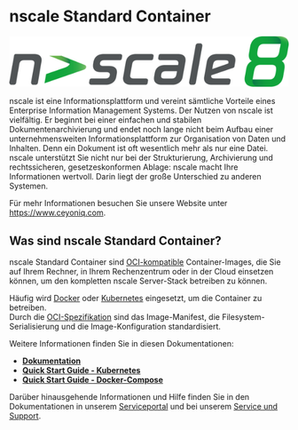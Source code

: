 # nscale Standard Container

![Ceyoniq Logo](docs/images/nscale8.png)

nscale ist eine Informationsplattform und vereint sämtliche Vorteile eines Enterprise Information Management Systems. Der Nutzen von nscale ist vielfältig. Er beginnt bei einer einfachen und stabilen Dokumentenarchivierung und endet noch lange nicht beim Aufbau einer unternehmensweiten Informationsplattform zur Organisation von Daten und Inhalten. Denn ein Dokument ist oft wesentlich mehr als nur eine Datei. nscale unterstützt Sie nicht nur bei der Strukturierung, Archivierung und rechtssicheren, gesetzeskonformen Ablage: nscale macht Ihre Informationen wertvoll. Darin liegt der große Unterschied zu anderen Systemen.

Für mehr Informationen besuchen Sie unsere Website unter <https://www.ceyoniq.com>.

## Was sind nscale Standard Container?

nscale Standard Container sind [OCI-kompatible](https://opencontainers.org/) Container-Images, die Sie auf Ihrem Rechner, in Ihrem Rechenzentrum oder in der Cloud einsetzen können, um den kompletten nscale Server-Stack betreiben zu können.  

Häufig wird [Docker](https://www.docker.com/) oder [Kubernetes](https://kubernetes.io/de/) eingesetzt, um die Container zu betreiben.  
Durch die [OCI-Spezifikation](https://github.com/opencontainers/image-spec) sind das Image-Manifest, die Filesystem-Serialisierung und die Image-Konfiguration standardisiert.

Weitere Informationen finden Sie in diesen Dokumentationen:

* **[Dokumentation](docs/de/index.md)**
* **[Quick Start Guide - Kubernetes](docs/de/kubernetes.md#quick-start-guide)**
* **[Quick Start Guide - Docker-Compose](docs/de/compose.md#quick-start-guide)**

Darüber hinausgehende Informationen und Hilfe finden Sie in den Dokumentationen in unserem [Serviceportal](<https://serviceportal.ceyoniq.com/>) und bei unserem [Service und Support](docs/de/support.md).
